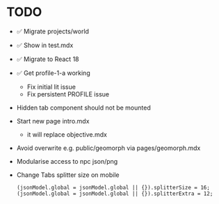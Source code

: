 # TODO

- ✅ Migrate projects/world
- ✅ Show in test.mdx
- ✅ Migrate to React 18

- ✅ Get profile-1-a working
  - Fix initial lit issue
  - Fix persistent PROFILE issue

- Hidden tab component should not be mounted

- Start new page intro.mdx
  - it will replace objective.mdx
- Avoid overwrite e.g. public/geomorph via pages/geomorph.mdx
- Modularise access to npc json/png
- Change Tabs splitter size on mobile
  ```tsx
  (jsonModel.global = jsonModel.global || {}).splitterSize = 16;
  (jsonModel.global = jsonModel.global || {}).splitterExtra = 12;
  ```
  
